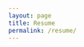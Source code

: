 ```yaml
---
layout: page
title: Resume
permalink: /resume/
---
```


  



<!-- <iframe style="width: 100%; height:600px;" src="{{site.baseurl}}/assets/documents/resume.pdf"></iframe> -->